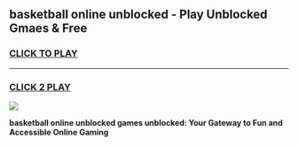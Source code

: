 
## basketball online unblocked - Play Unblocked Gmaes & Free
<h3>
<a href="https://news.freeplayer.one?title=basketball_online_unblocked&ref=23F">CLICK TO PLAY</a></h3>
<hr>

<h3>
<a href="https://news.freeplayer.one?title=basketball_online_unblocked&ref=23F">CLICK 2 PLAY</a>
  
</h3>

<a href="https://news.freeplayer.one?title=basketball_online_unblocked&ref=23F/"><img src="https://clearcache.store/games.png"></a>


**basketball online unblocked games unblocked: Your Gateway to Fun and Accessible Online Gaming**
